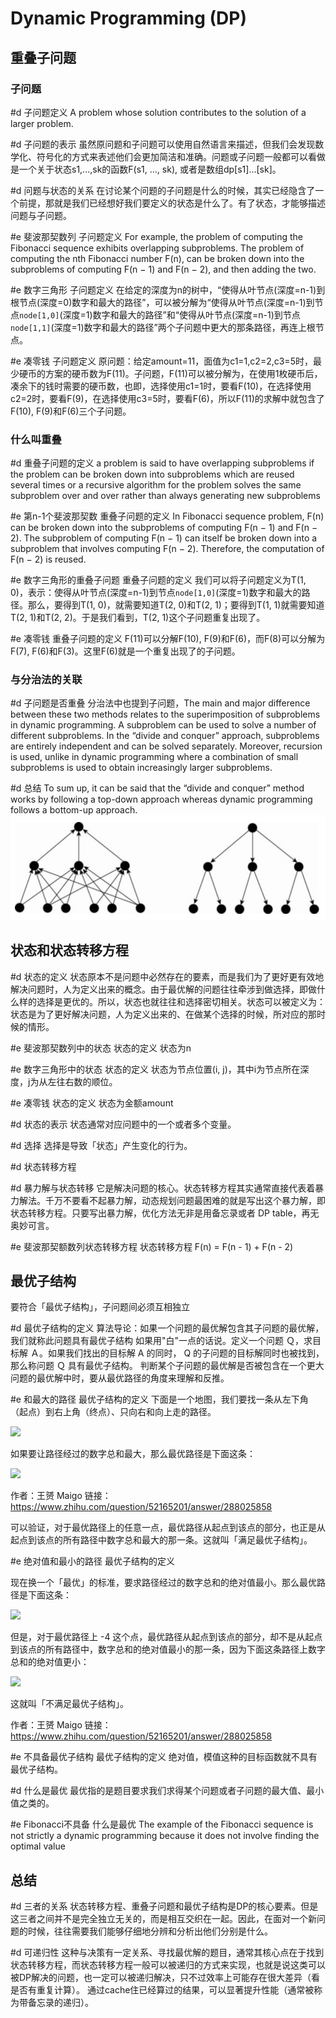 # Dynamic Programming (DP)

## 重叠子问题

### 子问题

#d 子问题定义
A problem whose solution contributes to the solution of a larger problem.

#d 子问题的表示
虽然原问题和子问题可以使用自然语言来描述，但我们会发现数学化、符号化的方式来表述他们会更加简洁和准确。问题或子问题一般都可以看做是一个关于状态s1,...,sk的函数F(s1, ..., sk), 或者是数组dp[s1]...[sk]。

#d 问题与状态的关系
在讨论某个问题的子问题是什么的时候，其实已经隐含了一个前提，那就是我们已经想好我们要定义的状态是什么了。有了状态，才能够描述问题与子问题。

#e 斐波那契数列 子问题定义
For example, the problem of computing the Fibonacci sequence exhibits overlapping subproblems. The problem of computing the nth Fibonacci number F(n), can be broken down into the subproblems of computing F(n − 1) and F(n − 2), and then adding the two. 

#e 数字三角形 子问题定义
在给定的深度为n的树中，“使得从叶节点(深度=n-1)到根节点(深度=0)数字和最大的路径”，可以被分解为“使得从叶节点(深度=n-1)到节点`node[1,0]`(深度=1)数字和最大的路径”和“使得从叶节点(深度=n-1)到节点`node[1,1]`(深度=1)数字和最大的路径”两个子问题中更大的那条路径，再连上根节点。

#e 凑零钱 子问题定义
原问题：给定amount=11，面值为c1=1,c2=2,c3=5时，最少硬币的方案的硬币数为F(11)。子问题，F(11)可以被分解为，在使用1枚硬币后，凑余下的钱时需要的硬币数，也即，选择使用c1=1时，要看F(10)，在选择使用c2=2时，要看F(9)，在选择使用c3=5时，要看F(6)，所以F(11)的求解中就包含了F(10), F(9)和F(6)三个子问题。


### 什么叫重叠

#d 重叠子问题的定义
a problem is said to have overlapping subproblems if the problem can be broken down into subproblems which are reused several times or a recursive algorithm for the problem solves the same subproblem over and over rather than always generating new subproblems

#e 第n-1个斐波那契数 重叠子问题的定义
In Fibonacci sequence problem, F(n) can be broken down into the subproblems of computing F(n − 1) and F(n − 2). The subproblem of computing F(n − 1) can itself be broken down into a subproblem that involves computing F(n − 2). Therefore, the computation of F(n − 2) is reused.

#e 数字三角形的重叠子问题 重叠子问题的定义
我们可以将子问题定义为T(1, 0)，表示：使得从叶节点(深度=n-1)到节点`node[1,0]`(深度=1)数字和最大的路径。那么，要得到T(1, 0)，就需要知道T(2, 0)和T(2, 1)；要得到T(1, 1)就需要知道T(2, 1)和T(2, 2)。于是我们看到，T(2, 1)这个子问题重复出现了。

#e 凑零钱 重叠子问题的定义
F(11)可以分解F(10), F(9)和F(6)，而F(8)可以分解为F(7), F(6)和F(3)。这里F(6)就是一个重复出现了的子问题。

### 与分治法的关联

#d 子问题是否重叠
分治法中也提到子问题，The main and major difference between these two methods relates to the superimposition of subproblems in dynamic programming. A subproblem can be used to solve a number of different subproblems. In the “divide and conquer” approach, subproblems are entirely independent and can be solved separately. Moreover, recursion is used, unlike in dynamic programming where a combination of small subproblems is used to obtain increasingly larger subproblems.

#d 总结
To sum up, it can be said that the “divide and conquer” method works by following a top-down approach whereas dynamic programming follows a bottom-up approach.
![dp vs divide and conquer](/images/dp_divide_and_conquer.png)


## 状态和状态转移方程

#d 状态的定义
状态原本不是问题中必然存在的要素，而是我们为了更好更有效地解决问题时，人为定义出来的概念。由于最优解的问题往往牵涉到做选择，即做什么样的选择是更优的。所以，状态也就往往和选择密切相关。状态可以被定义为：状态是为了更好解决问题，人为定义出来的、在做某个选择的时候，所对应的那时候的情形。

#e 斐波那契数列中的状态 状态的定义
状态为n

#e 数字三角形中的状态 状态的定义
状态为节点位置(i, j)，其中i为节点所在深度，j为从左往右数的顺位。

#e 凑零钱 状态的定义
状态为金额amount

#d 状态的表示
状态通常对应问题中的一个或者多个变量。

#d 选择
选择是导致「状态」产生变化的行为。

#d 状态转移方程


#d 暴力解与状态转移
它是解决问题的核心。状态转移方程其实通常直接代表着暴力解法。千万不要看不起暴力解，动态规划问题最困难的就是写出这个暴力解，即状态转移方程。只要写出暴力解，优化方法无非是用备忘录或者 DP table，再无奥妙可言。

#e 斐波那契额数列状态转移方程 状态转移方程
F(n) = F(n - 1) + F(n - 2)

## 最优子结构

要符合「最优子结构」，子问题间必须互相独立

#d 最优子结构的定义
算法导论：如果一个问题的最优解包含其子问题的最优解，我们就称此问题具有最优子结构
如果用"白"一点的话说。定义一个问题 Ｑ，求目标解 Ａ。如果我们找出的目标解 A 的同时， Q 的子问题的目标解同时也被找到，那么称问题 Ｑ 具有最优子结构。
判断某个子问题的最优解是否被包含在一个更大问题的最优解中时，要从最优路径的角度来理解和反推。

#e 和最大的路径 最优子结构的定义
下面是一个地图，我们要找一条从左下角（起点）到右上角（终点）、只向右和向上走的路径。

<img src="https://picx.zhimg.com/50/v2-4cc436c57c1505b1bbe8fa536db7bede_720w.jpg?source=1940ef5c" data-caption="" data-size="normal" data-rawwidth="88" data-rawheight="77" class="content_image" width="88"/>

如果要让路径经过的数字总和最大，那么最优路径是下面这条：

<img src="https://pica.zhimg.com/50/v2-12aa22f2e3b094ba1fb6f6a148be165d_720w.jpg?source=1940ef5c" data-caption="" data-size="normal" data-rawwidth="88" data-rawheight="77" class="content_image" width="88"/>

作者：王赟 Maigo
链接：https://www.zhihu.com/question/52165201/answer/288025858

可以验证，对于最优路径上的任意一点，最优路径从起点到该点的部分，也正是从起点到该点的所有路径中数字总和最大的那一条。这就叫「满足最优子结构」。

#e 绝对值和最小的路径 最优子结构的定义

现在换一个「最优」的标准，要求路径经过的数字总和的绝对值最小。那么最优路径是下面这条：

<img src="https://picx.zhimg.com/50/v2-e25d6e4d7cd17287c5f1f3708a872e5a_720w.jpg?source=1940ef5c" data-caption="" data-size="normal" data-rawwidth="88" data-rawheight="77" class="content_image" width="88"/>

但是，对于最优路径上 -4 这个点，最优路径从起点到该点的部分，却不是从起点到该点的所有路径中，数字总和的绝对值最小的那一条，因为下面这条路径上数字总和的绝对值更小：

<img src="https://picx.zhimg.com/50/v2-478bca87eccd0d812ecea954339e851d_720w.jpg?source=1940ef5c" data-caption="" data-size="normal" data-rawwidth="88" data-rawheight="77" class="content_image" width="88"/>

这就叫「不满足最优子结构」。

作者：王赟 Maigo
链接：https://www.zhihu.com/question/52165201/answer/288025858

#e 不具备最优子结构 最优子结构的定义
绝对值，模值这种的目标函数就不具有最优子结构。

#d 什么是最优
最优指的是题目要求我们求得某个问题或者子问题的最大值、最小值之类的。

#e Fibonacci不具备 什么是最优
The example of the Fibonacci sequence is not strictly a dynamic programming because it does not involve finding the optimal value


## 总结

#d 三者的关系
状态转移方程、重叠子问题和最优子结构是DP的核心要素。但是这三者之间并不是完全独立无关的，而是相互交织在一起。因此，在面对一个新问题的时候，往往需要我们能够仔细地分辨和分析出他们分别是什么。

#d 可递归性
这种与决策有一定关系、寻找最优解的题目，通常其核心点在于找到状态转移方程，而状态转移方程一般可以被递归的方式来实现，也就是说这类可以被DP解决的问题，也一定可以被递归解决，只不过效率上可能存在很大差异（看是否有重复计算）。
通过cache住已经算过的结果，可以显著提升性能（通常被称为带备忘录的递归）。

